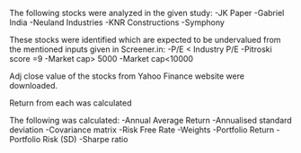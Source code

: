 The following stocks were analyzed in the given study:
-JK Paper
-Gabriel India
-Neuland Industries
-KNR Constructions
-Symphony

These stocks were identified which are expected to be undervalued from the mentioned inputs given in Screener.in:
-P/E < Industry P/E
-Pitroski score =9
-Market cap> 5000
-Market cap<10000

Adj close value of the stocks from Yahoo Finance website were downloaded.

Return from each was calculated 

The following was calculated:
-Annual Average Return
-Annualised standard deviation
-Covariance matrix
-Risk Free Rate
-Weights
-Portfolio Return
-Portfolio Risk (SD)
-Sharpe ratio
